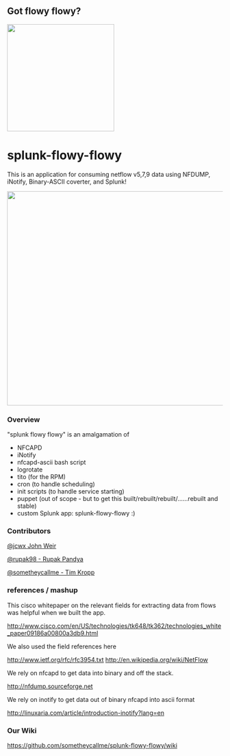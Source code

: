 ## Got flowy flowy?   
<img src="https://raw.github.com/flowy-flowy/splunk-flowy-flowy/master/assets/flowy.png" width="250" height="250" />


splunk-flowy-flowy
==================

This is an application for consuming netflow v5,7,9 data using NFDUMP, iNotify, Binary-ASCII coverter, and Splunk!

<img src="https://raw.github.com/flowy-flowy/splunk-flowy-flowy/master/assets/flowydash.png" width="750" height="500" />


### Overview

"splunk flowy flowy" is an amalgamation of 
- NFCAPD 
- iNotify 
- nfcapd-ascii bash script
- logrotate
- tito (for the RPM)
- cron (to handle scheduling)
- init scripts (to handle service starting)
- puppet (out of scope - but to get this built/rebuilt/rebuilt/......rebuilt and stable)
- custom Splunk app: splunk-flowy-flowy :)

### Contributors

[@jcwx John Weir](https://github.com/jcwx) 

[@rupak98 - Rupak Pandya](https://github.com/Rupak98) 

[@sometheycallme - Tim Kropp](https://github.com/sometheycallme) 


### references / mashup

This cisco whitepaper on the relevant fields for extracting data from flows was helpful when we built the app.

http://www.cisco.com/en/US/technologies/tk648/tk362/technologies_white_paper09186a00800a3db9.html

We also used the field references here

http://www.ietf.org/rfc/rfc3954.txt
http://en.wikipedia.org/wiki/NetFlow

We rely on nfcapd to get data into binary and off the stack.

http://nfdump.sourceforge.net

We rely on inotify to get data out of binary nfcapd into ascii format

http://linuxaria.com/article/introduction-inotify?lang=en

### Our Wiki

https://github.com/sometheycallme/splunk-flowy-flowy/wiki

